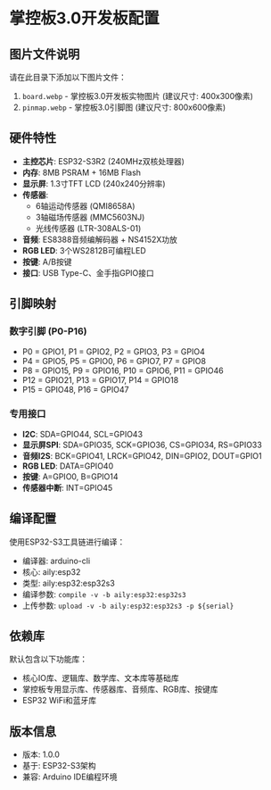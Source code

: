# 掌控板3.0开发板配置

## 图片文件说明

请在此目录下添加以下图片文件：

1. `board.webp` - 掌控板3.0开发板实物图片 (建议尺寸: 400x300像素)
2. `pinmap.webp` - 掌控板3.0引脚图 (建议尺寸: 800x600像素)

## 硬件特性

- **主控芯片**: ESP32-S3R2 (240MHz双核处理器)
- **内存**: 8MB PSRAM + 16MB Flash
- **显示屏**: 1.3寸TFT LCD (240x240分辨率)
- **传感器**: 
  - 6轴运动传感器 (QMI8658A)
  - 3轴磁场传感器 (MMC5603NJ)
  - 光线传感器 (LTR-308ALS-01)
- **音频**: ES8388音频编解码器 + NS4152X功放
- **RGB LED**: 3个WS2812B可编程LED
- **按键**: A/B按键
- **接口**: USB Type-C、金手指GPIO接口

## 引脚映射

### 数字引脚 (P0-P16)
- P0 = GPIO1, P1 = GPIO2, P2 = GPIO3, P3 = GPIO4
- P4 = GPIO5, P5 = GPIO0, P6 = GPIO7, P7 = GPIO8
- P8 = GPIO15, P9 = GPIO16, P10 = GPIO6, P11 = GPIO46
- P12 = GPIO21, P13 = GPIO17, P14 = GPIO18
- P15 = GPIO48, P16 = GPIO47

### 专用接口
- **I2C**: SDA=GPIO44, SCL=GPIO43
- **显示屏SPI**: SDA=GPIO35, SCK=GPIO36, CS=GPIO34, RS=GPIO33
- **音频I2S**: BCK=GPIO41, LRCK=GPIO42, DIN=GPIO2, DOUT=GPIO1
- **RGB LED**: DATA=GPIO40
- **按键**: A=GPIO0, B=GPIO14
- **传感器中断**: INT=GPIO45

## 编译配置

使用ESP32-S3工具链进行编译：
- 编译器: arduino-cli
- 核心: aily:esp32
- 类型: aily:esp32:esp32s3
- 编译参数: `compile -v -b aily:esp32:esp32s3`
- 上传参数: `upload -v -b aily:esp32:esp32s3 -p ${serial}`

## 依赖库

默认包含以下功能库：
- 核心IO库、逻辑库、数学库、文本库等基础库
- 掌控板专用显示库、传感器库、音频库、RGB库、按键库
- ESP32 WiFi和蓝牙库

## 版本信息

- 版本: 1.0.0
- 基于: ESP32-S3架构
- 兼容: Arduino IDE编程环境